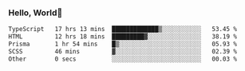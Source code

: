 
### Hello, World🐤

<!--START_SECTION:waka-->

```txt
TypeScript   17 hrs 13 mins  █████████████▒░░░░░░░░░░░   53.45 %
HTML         12 hrs 18 mins  █████████▓░░░░░░░░░░░░░░░   38.19 %
Prisma       1 hr 54 mins    █▒░░░░░░░░░░░░░░░░░░░░░░░   05.93 %
SCSS         46 mins         ▓░░░░░░░░░░░░░░░░░░░░░░░░   02.39 %
Other        0 secs          ░░░░░░░░░░░░░░░░░░░░░░░░░   00.03 %
```

<!--END_SECTION:waka-->
